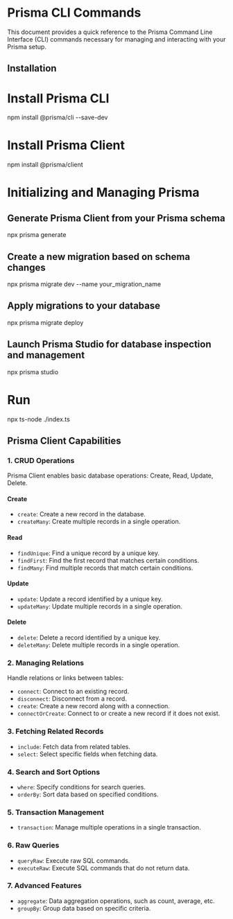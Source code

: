 # Prisma CLI Commands

This document provides a quick reference to the Prisma Command Line Interface (CLI) commands necessary for managing and interacting with your Prisma setup.

## Installation

# Install Prisma CLI
npm install @prisma/cli --save-dev

# Install Prisma Client
npm install @prisma/client

# Initializing and Managing Prisma
## Generate Prisma Client from your Prisma schema
npx prisma generate

## Create a new migration based on schema changes
npx prisma migrate dev --name your_migration_name

## Apply migrations to your database
npx prisma migrate deploy

## Launch Prisma Studio for database inspection and management
npx prisma studio

# Run
npx ts-node ./index.ts

## Prisma Client Capabilities

### 1. CRUD Operations
Prisma Client enables basic database operations: Create, Read, Update, Delete.

#### Create
- `create`: Create a new record in the database.
- `createMany`: Create multiple records in a single operation.

#### Read
- `findUnique`: Find a unique record by a unique key.
- `findFirst`: Find the first record that matches certain conditions.
- `findMany`: Find multiple records that match certain conditions.

#### Update
- `update`: Update a record identified by a unique key.
- `updateMany`: Update multiple records in a single operation.

#### Delete
- `delete`: Delete a record identified by a unique key.
- `deleteMany`: Delete multiple records in a single operation.

### 2. Managing Relations
Handle relations or links between tables:

- `connect`: Connect to an existing record.
- `disconnect`: Disconnect from a record.
- `create`: Create a new record along with a connection.
- `connectOrCreate`: Connect to or create a new record if it does not exist.

### 3. Fetching Related Records

- `include`: Fetch data from related tables.
- `select`: Select specific fields when fetching data.

### 4. Search and Sort Options

- `where`: Specify conditions for search queries.
- `orderBy`: Sort data based on specified conditions.

### 5. Transaction Management

- `transaction`: Manage multiple operations in a single transaction.

### 6. Raw Queries

- `queryRaw`: Execute raw SQL commands.
- `executeRaw`: Execute SQL commands that do not return data.

### 7. Advanced Features

- `aggregate`: Data aggregation operations, such as count, average, etc.
- `groupBy`: Group data based on specific criteria.

